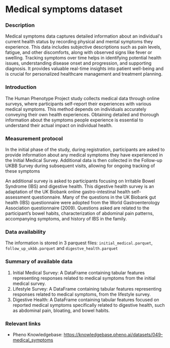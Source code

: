 # Medical symptoms dataset

### Description 

Medical symptoms data captures detailed information about an individual's current health status by recording physical and mental symptoms they experience. This data includes subjective descriptions such as pain levels, fatigue, and other discomforts, along with observed signs like fever or swelling. Tracking symptoms over time helps in identifying potential health issues, understanding disease onset and progression, and supporting diagnosis. It provides valuable real-time insights into patient well-being and is crucial for personalized healthcare management and treatment planning.

### Introduction

The Human Phenotype Project study collects medical data through online surveys, where participants self-report their experiences with various medical symptoms. This method depends on individuals accurately conveying their own health experiences. Obtaining detailed and thorough information about the symptoms people experience is essential to understand their actual impact on individual health.

### Measurement protocol 
<!-- long measurment protocol for the data browser -->
In the initial phase of the study, during registration, participants are asked to provide information about any medical symptoms they have experienced in the Initial Medical Survey. Additional data is then collected in the Follow-up UKBB Survey during subsequent visits, allowing for ongoing tracking of these symptoms

An additional survey is asked to participants focusing on Irritable Bowel Syndrome (IBS) and digestive health. This digestive health survey is an adaptation of the UK Biobank online gastro-intestinal health self-assessment questionnaire. Many of the questions in the UK Biobank gut health (IBS) questionnaire were adopted from the World Gastroenterology Association questionnaire (2009). Questions asked are related to the participant’s bowel habits, characterization of abdominal pain patterns, accompanying symptoms, and history of IBS in the family.

### Data availability 
<!-- for the example notebooks -->
The information is stored in 3 parquest files: `initial_medical.parquet`, `follow_up_ukbb.parquet` and `digestve_health.parquet` 

### Summary of available data 
<!-- for the data browser -->
1. Initial Medical Survey: A DataFrame containing tabular features representing responses related to medical symptoms from the initial medical survey.
2. Lifestyle Survey: A DataFrame containing tabular features representing responses related to medical symptoms, from the lifestyle survey.
3. Digestive Health: A DataFrame containing tabular features focused on reported medical symptoms specifically related to digestive health, such as abdominal pain, bloating, and bowel habits.

### Relevant links

* Pheno Knowledgebase: https://knowledgebase.pheno.ai/datasets/049-medical_symptoms
